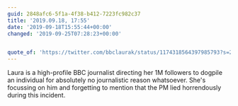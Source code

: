 ```yaml
---
guid: 2848afc6-5f1a-4f38-b412-7223fc982c37
title: '2019.09.18, 17:55'
date: '2019-09-18T15:55:44+00:00'
changed: '2019-09-25T07:28:23+00:00'


quote_of: 'https://twitter.com/bbclaurak/status/1174318564397985793?s=20'
---
```


Laura is a high-profile BBC journalist directing her 1M followers to dogpile an individual for absolutely no journalistic reason whatsoever. She's focussing on him and forgetting to mention that the PM lied horrendously during this incident. 

